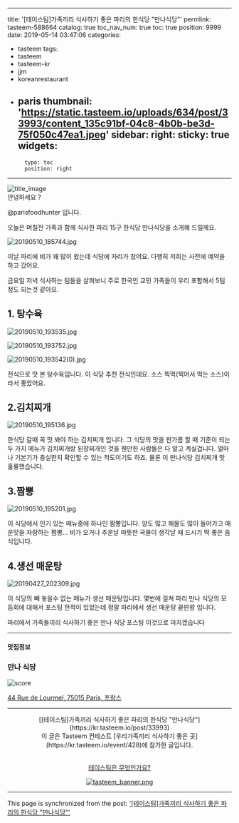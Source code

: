 
---
title: '[테이스팀]가족끼리 식사하기 좋은 파리의 한식당 "만나식당"'
permlink: tasteem-588664
catalog: true
toc_nav_num: true
toc: true
position: 9999
date: 2019-05-14 03:47:06
categories:
- tasteem
tags:
- tasteem
- tasteem-kr
- jjm
- koreanrestaurant
- paris
thumbnail: 'https://static.tasteem.io/uploads/634/post/33993/content_135c91bf-04c8-4b0b-be3d-75f050c47ea1.jpeg'
sidebar:
    right:
        sticky: true
widgets:
    -
        type: toc
        position: right
---


![title_image](https://static.tasteem.io/uploads/634/post/33993/content_135c91bf-04c8-4b0b-be3d-75f050c47ea1.jpeg)
<br/>
안녕하세요 ?

@parisfoodhunter 입니다. 

오늘은 며칠전 가족과 함께 식사한 파리 15구 한식당 만나식당을 소개해 드릴께요. 


![20190510_185744.jpg](https://static.tasteem.io/uploads/image/image/172494/4fa0ae46-c140-4665-b8a3-669ac6c1dda6.jpeg)

이날 파리에 비가 꽤 많이 왔는데 식당에 자리가 찼어요. 다행히 저희는 사전에 예약을 하고 갔어요.

금요일 저녁 식사하는 팀들을 살펴보니 주로 한국인 교민 가족들이 우리 포함해서 5팀 정도 되는것 같아요. 

## 1. 탕수육

![20190510_193535.jpg](https://static.tasteem.io/uploads/image/image/172496/4fa0ae46-c140-4665-b8a3-669ac6c1dda6.jpeg)


![20190510_193752.jpg](https://static.tasteem.io/uploads/image/image/172499/4fa0ae46-c140-4665-b8a3-669ac6c1dda6.jpeg)


![20190510_193542(0).jpg](https://static.tasteem.io/uploads/image/image/172500/4fa0ae46-c140-4665-b8a3-669ac6c1dda6.jpeg)

전식으로 맛 본 탕수육입니다. 이 식당 추천 전식인데요. 소스 찍먹(찍어서 먹는 소스)이라서 좋았어요.

## 2.김치찌개


![20190510_195136.jpg](https://static.tasteem.io/uploads/image/image/172501/4fa0ae46-c140-4665-b8a3-669ac6c1dda6.jpeg)

한식당 갈때 꼭 맛 봐야 하는 김치찌개 입니다. 그 식당의 맛을 판가름 할 때 기준이 되는 두 가지 메뉴가 김치찌개랑 된장찌개인 것을 웬만한 사람들은 다 알고 계실겁니다.  얼마나 기본기가 충실한지 확인할 수 있는 척도이기도 하죠. 물론 이 만나식당 김치찌개 맛 훌륭했습니다. 

## 3.짬뽕

![20190510_195201.jpg](https://static.tasteem.io/uploads/image/image/172502/4fa0ae46-c140-4665-b8a3-669ac6c1dda6.jpeg)

이 식당에서 인기 있는 메뉴중에 하나인 짬뽕입니다. 양도 많고 해물도 많이 들어가고 매운맛을 자랑하는 짬뽕... 비가 오거나 추운날 따뜻한 국물이 생각날 때
드시기 딱 좋은 음식입니다.

## 4.생선 매운탕



![20190427_202309.jpg](https://static.tasteem.io/uploads/image/image/172505/4fa0ae46-c140-4665-b8a3-669ac6c1dda6.jpeg)

이 식당의 빼 놓을수 없는 메뉴가 생선 매운탕입니다. 몇번에 걸쳐 파리 만나 식당의 모듬회에 대해서 포스팅 한적이 있었는데 정말 파리에서 생선 매운탕 끝판왕 입니다.

파리에서 가족들끼리 식사하기 좋은 만나 식당 포스팅 이것으로 마치겠습니다 







---------------------
#### 맛집정보
### 만나 식당
![score](https://static.tasteem.io/images/steem/2Crowns.png)

[44 Rue de Lourmel, 75015 Paris, 프랑스](https://kr.tasteem.io/post/33993#map)

-----------------------------------------
<center>[[테이스팀]가족끼리 식사하기 좋은 파리의 한식당 "만나식당"](https://kr.tasteem.io/post/33993)
<br/>이 글은 Tasteem 컨테스트
 [우리가족끼리 식사하기 좋은 곳](https://kr.tasteem.io/event/428)에 참가한 글입니다.

<br/>[테이스팀은 무엇인가요?](https://kr.tasteem.io/about)

[![tasteem_banner.png](https://static.tasteem.io/images/tasteem_banner_v3.png)](https://kr.tasteem.io)</center>

- - -

This page is synchronized from the post: ['[테이스팀]가족끼리 식사하기 좋은 파리의 한식당 "만나식당"'](https://steemit.com/@parisfoodhunter/tasteem-588664)
